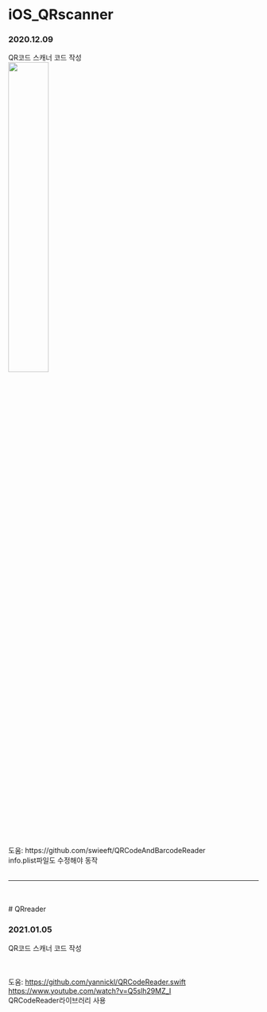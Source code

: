 # iOS_QRscanner
<h3>2020.12.09</h3>
QR코드 스캐너 코드 작성

<br>
<img src="https://user-images.githubusercontent.com/56987664/101584717-a7e3fb80-3a21-11eb-918c-464fd1bdab92.png" width="40%">
<br><br>
도움: https://github.com/swieeft/QRCodeAndBarcodeReader
<br>
info.plist파일도 수정해야 동작
<br><br><hr><br><br>
# QRreader
<h3>2021.01.05</h3>
QR코드 스캐너 코드 작성

<br><br>
도움: https://github.com/yannickl/QRCodeReader.swift https://www.youtube.com/watch?v=Q5slh29MZ_I
<br>
QRCodeReader라이브러리 사용
